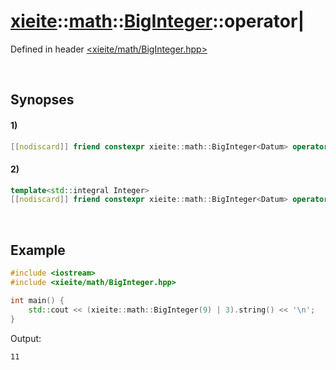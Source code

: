 # [xieite](../../../../../xieite.md)\:\:[math](../../../../../math.md)\:\:[BigInteger<Datum>](../../../../BigInteger.md)\:\:operator|
Defined in header [<xieite/math/BigInteger.hpp>](../../../../../../../include/xieite/math/BigInteger.hpp)

&nbsp;

## Synopses
#### 1)
```cpp
[[nodiscard]] friend constexpr xieite::math::BigInteger<Datum> operator|(const xieite::math::BigInteger<Datum>& leftOperand, const xieite::math::BigInteger<Datum>& rightOperand) noexcept;
```
#### 2)
```cpp
template<std::integral Integer>
[[nodiscard]] friend constexpr xieite::math::BigInteger<Datum> operator|(const xieite::math::BigInteger<Datum>& leftOperand, const Integer rightOperand) noexcept;
```

&nbsp;

## Example
```cpp
#include <iostream>
#include <xieite/math/BigInteger.hpp>

int main() {
    std::cout << (xieite::math::BigInteger(9) | 3).string() << '\n';
}
```
Output:
```
11
```
